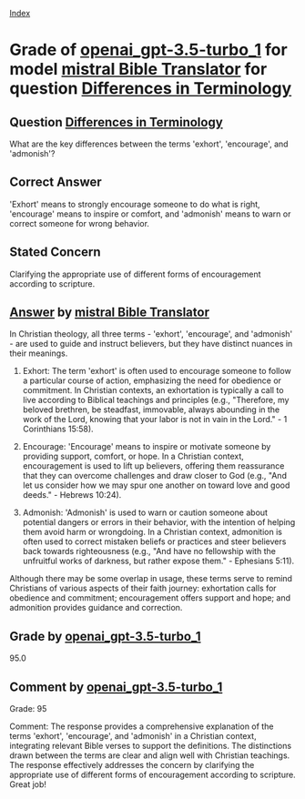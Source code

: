 
[Index](../../../../index.md)
# Grade of [openai_gpt-3.5-turbo_1](../../../grading_models/openai_gpt-3.5-turbo_1.md) for model [mistral Bible Translator](../../../answering_models/mistral_Bible_Translator.md) for question [Differences in Terminology](../../../questions/Differences_in_Terminology.md)

## Question [Differences in Terminology](../../../questions/Differences_in_Terminology.md)
What are the key differences between the terms 'exhort', 'encourage', and 'admonish'?

## Correct Answer
'Exhort' means to strongly encourage someone to do what is right, 'encourage' means to inspire or comfort, and 'admonish' means to warn or correct someone for wrong behavior.

## Stated Concern
Clarifying the appropriate use of different forms of encouragement according to scripture.

## [Answer](../Differences_in_Terminology.md) by [mistral Bible Translator](../../../answering_models/mistral_Bible_Translator.md)
 In Christian theology, all three terms - 'exhort', 'encourage', and 'admonish' - are used to guide and instruct believers, but they have distinct nuances in their meanings.

1. Exhort: The term 'exhort' is often used to encourage someone to follow a particular course of action, emphasizing the need for obedience or commitment. In Christian contexts, an exhortation is typically a call to live according to Biblical teachings and principles (e.g., "Therefore, my beloved brethren, be steadfast, immovable, always abounding in the work of the Lord, knowing that your labor is not in vain in the Lord." - 1 Corinthians 15:58).

2. Encourage: 'Encourage' means to inspire or motivate someone by providing support, comfort, or hope. In a Christian context, encouragement is used to lift up believers, offering them reassurance that they can overcome challenges and draw closer to God (e.g., "And let us consider how we may spur one another on toward love and good deeds." - Hebrews 10:24).

3. Admonish: 'Admonish' is used to warn or caution someone about potential dangers or errors in their behavior, with the intention of helping them avoid harm or wrongdoing. In a Christian context, admonition is often used to correct mistaken beliefs or practices and steer believers back towards righteousness (e.g., "And have no fellowship with the unfruitful works of darkness, but rather expose them." - Ephesians 5:11).

Although there may be some overlap in usage, these terms serve to remind Christians of various aspects of their faith journey: exhortation calls for obedience and commitment; encouragement offers support and hope; and admonition provides guidance and correction.

## Grade by [openai_gpt-3.5-turbo_1](../../../grading_models/openai_gpt-3.5-turbo_1.md)
95.0

## Comment by [openai_gpt-3.5-turbo_1](../../../grading_models/openai_gpt-3.5-turbo_1.md)
Grade: 95

Comment: The response provides a comprehensive explanation of the terms 'exhort', 'encourage', and 'admonish' in a Christian context, integrating relevant Bible verses to support the definitions. The distinctions drawn between the terms are clear and align well with Christian teachings. The response effectively addresses the concern by clarifying the appropriate use of different forms of encouragement according to scripture. Great job!
